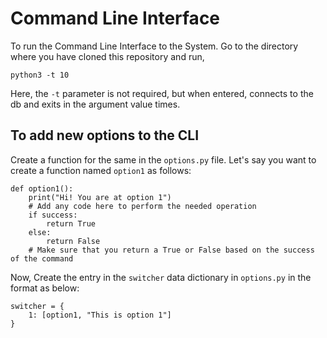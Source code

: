 # Command Line Interface

To run the Command Line Interface to the System. Go to the directory where you have cloned this repository and run,

```
python3 -t 10
```

Here, the `-t` parameter is not required, but when entered, connects to the db and exits in the argument value times.

## To add new options to the CLI

Create a function for the same in the `options.py` file.
Let's say you want to create a function named `option1` as follows:

```python3
def option1():
    print("Hi! You are at option 1")
    # Add any code here to perform the needed operation
    if success:
        return True
    else:
        return False
    # Make sure that you return a True or False based on the success of the command
```

Now, Create the entry in the `switcher` data dictionary in `options.py` in the format as below:

```python3
switcher = {
    1: [option1, "This is option 1"]
}
```
